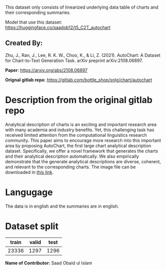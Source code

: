 This dataset only consists of linearized underlying data table of charts and their corresponding summaries. 

Model that use this dataset: https://huggingface.co/saadob12/t5_C2T_autochart

## Created By: 
Zhu, J., Ran, J., Lee, R. K. W., Choo, K., & Li, Z. (2021). AutoChart: A Dataset for Chart-to-Text Generation Task. arXiv preprint arXiv:2108.06897.

**Paper**: https://arxiv.org/abs/2108.06897 

**Orignal gitlab repo**: https://gitlab.com/bottle_shop/snlg/chart/autochart

# Description from the original gitlab repo

Analytical description of charts is an exciting and important research area with many academia and industry benefits. Yet, this challenging task has received limited attention from the computational linguistics research community. This paper aims to encourage more research into this important area by proposing AutoChart, the first large chart analytical description dataset. Specifically, we offer a novel framework that generates the charts and their analytical description automatically. We also empirically demonstrate that the generate analytical descriptions are diverse, coherent, and relevant to the corresponding charts. The image file can be downloaded in [this link](https://drive.google.com/file/d/1SgVqyDnZypO3nSqHAG6aXHal-o-F60EC/view?usp=sharing).


# Langugage

The data is in english and the summaries are in english. 

# Dataset split
| train | valid  | test |
|:---:|:---:| :---:|
| 23336  | 1297  | 1296 |


**Name of Contributor:** Saad Obaid ul Islam 
